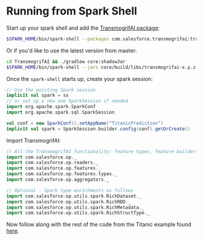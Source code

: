 # Running from Spark Shell

Start up your spark shell and add the [TransmogrifAI package](https://spark-packages.org/package/salesforce/TransmogrifAI):

```bash
$SPARK_HOME/bin/spark-shell --packages com.salesforce.transmogrifai:transmogrifai-core_2.11:0.5.3
```

Or if you'd like to use the latest version from master:
```bash
cd TransmogrifAI && ./gradlew core:shadowJar
$SPARK_HOME/bin/spark-shell --jars core/build/libs/transmogrifai-x.y.z.jar
```

Once the `spark-shell` starts up, create your spark session:

```scala
// Use the existing Spark session
implicit val spark = ss
// or set up a new one SparkSession if needed
import org.apache.spark.SparkConf
import org.apache.spark.sql.SparkSession

val conf = new SparkConf().setAppName("TitanicPrediction")
implicit val spark = SparkSession.builder.config(conf).getOrCreate()
```

Import TransmogrifAI:
```scala
// All the TransmogrifAI functionality: feature types, feature builders, feature dsl, readers, aggregators etc.
import com.salesforce.op._
import com.salesforce.op.readers._
import com.salesforce.op.features._
import com.salesforce.op.features.types._
import com.salesforce.op.aggregators._

// Optional - Spark type enrichments as follows
import com.salesforce.op.utils.spark.RichDataset._
import com.salesforce.op.utils.spark.RichRDD._
import com.salesforce.op.utils.spark.RichMetadata._
import com.salesforce.op.utils.spark.RichStructType._
```

Now follow along with the rest of the code from the Titanic example found [here](Titanic-Binary-Classification.html).


